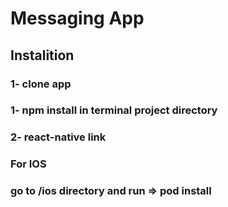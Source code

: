 # Messaging App

## Instalition
### 1- clone app
### 1- npm install in terminal project directory
### 2- react-native link

### For IOS
### go to /ios directory and run  => pod install

